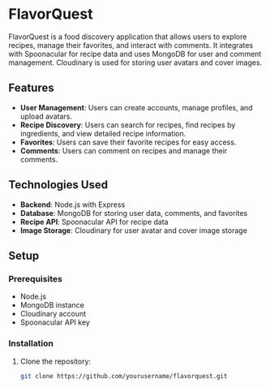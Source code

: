 # FlavorQuest

FlavorQuest is a food discovery application that allows users to explore recipes, manage their favorites, and interact with comments. It integrates with Spoonacular for recipe data and uses MongoDB for user and comment management. Cloudinary is used for storing user avatars and cover images.

## Features

- **User Management**: Users can create accounts, manage profiles, and upload avatars.
- **Recipe Discovery**: Users can search for recipes, find recipes by ingredients, and view detailed recipe information.
- **Favorites**: Users can save their favorite recipes for easy access.
- **Comments**: Users can comment on recipes and manage their comments.

## Technologies Used

- **Backend**: Node.js with Express
- **Database**: MongoDB for storing user data, comments, and favorites
- **Recipe API**: Spoonacular API for recipe data
- **Image Storage**: Cloudinary for user avatar and cover image storage

## Setup

### Prerequisites

- Node.js
- MongoDB instance
- Cloudinary account
- Spoonacular API key

### Installation

1. Clone the repository:

   ```bash
   git clone https://github.com/yourusername/flavorquest.git
